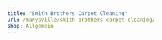 ```yaml
---
title: "Smith Brothers Carpet Cleaning"
url: /marysville/smith-brothers-carpet-cleaning/
shop: Allgemein
---
```

